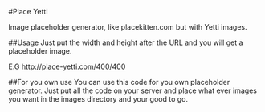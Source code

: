 #Place Yetti

Image placeholder generator, like placekitten.com but with Yetti images.

##Usage
Just put the width and height after the URL and you will get a placeholder image.

E.G
http://place-yetti.com/400/400

##For you own use
You can use this code for you own placeholder generator. 
Just put all the code on your server and place what ever images you want in the images directory and your good to go.